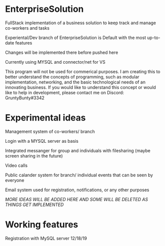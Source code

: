# EnterpriseSolution
 FullStack implementation of a business solution to keep track and manage co-workers and tasks

Experiental/Dev branch of EnterpriseSolution is Default with the most up-to-date features

Changes will be implemented there before pushed here

Currently using MYSQL and connector/net for VS

This program will not be used for commerical purposes. I am creating this to better understand the concepts of programming, such as modular implementation, networking, and the basic technological needs of an innovating business. If you would like to understand this concept or would like to help in development, please contact me on Discord: GruntyBunty#3342

# Experimental ideas

Management system of co-workers/ branch

Login with a MYSQL server as basis

Integrated messanger for group and individuals with filesharing (maybe screen sharing in the future)

Video calls

Public calander system for branch/ individual events that can be seen by everyone

Email system used for registration, notifications, or any other purposes

*MORE IDEAS WILL BE ADDED HERE AND SOME WILL BE DELETED AS THINGS GET IMPLEMENTED*

# Working features

Registration with MySQL server 12/18/19


